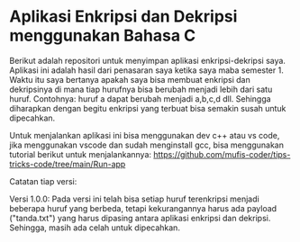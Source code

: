 # Aplikasi Enkripsi dan Dekripsi menggunakan Bahasa C

Berikut adalah repositori untuk menyimpan aplikasi enkripsi-dekripsi saya. Aplikasi ini adalah hasil dari penasaran saya ketika saya maba semester 1. Waktu itu saya bertanya apakah saya bisa membuat enkripsi dan dekripsinya di mana tiap hurufnya bisa berubah menjadi lebih dari satu huruf. Contohnya: huruf a dapat berubah menjadi a,b,c,d dll. Sehingga diharapkan dengan begitu enkripsi yang terbuat bisa semakin susah untuk dipecahkan.

Untuk menjalankan aplikasi ini bisa menggunakan dev c++ atau vs code, jika menggunakan vscode dan sudah menginstall gcc, bisa menggunakan tutorial berikut untuk menjalankannya: https://github.com/mufis-coder/tips-tricks-code/tree/main/Run-app

Catatan tiap versi:

Versi 1.0.0: Pada versi ini telah bisa setiap huruf terenkripsi menjadi beberapa huruf yang berbeda, tetapi kekurangannya harus ada payload ("tanda.txt") yang harus dipasing antara aplikasi enkripsi dan dekripsi. Sehingga, masih ada celah untuk dipecahkan.


